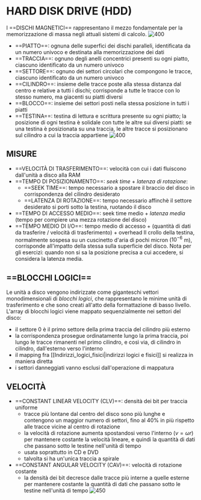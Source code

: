 # HARD DISK DRIVE (HDD)
I ==DISCHI MAGNETICI== rappresentano il mezzo fondamentale per la memorizzazione di massa negli attuali sistemi di calcolo.
![400](hdd.png)
- ==PIATTO==: ognuna delle superfici dei dischi paralleli, identificata da un numero univoco e destinata alla memorizzazione dei dati
- ==TRACCIA==: ognuno degli anelli concentrici presenti su ogni piatto, ciascuno identificato da un numero univoco
- ==SETTORE==: ognuno dei settori circolari che compongono le tracce, ciascuno identificato da un numero univoco
- ==CILINDRO==: insieme delle tracce poste alla stessa distanza dal centro e relative a tutti i dischi; corrisponde a tutte le tracce con lo stesso numero, ma giacenti su piatti diversi
- ==BLOCCO==: insieme dei settori posti nella stessa posizione in tutti i piatti
- ==TESTINA==: testina di lettura e scrittura presente su ogni piatto; la posizione di ogni testina è solidale con tutte le altre sui diversi piatti: se una testina è posizionata su una traccia, le altre tracce si posizionano sul cilindro a cui la traccia appartiene
![400](hdd2.png)

## MISURE
- ==VELOCITÀ DI TRASFERIMENTO==: velocità con cui i dati fluiscono dall'unità a disco alla RAM
- ==TEMPO DI POSIZIONAMENTO==: _seek time_ + _latenza di rotazione_:
	- ==SEEK TIME==: tempo necessario a spostare il braccio del disco in corrispondenza del cilindro desiderato
	- ==LATENZA DI ROTAZIONE==: tempo necessario affinchè il settore desiderato si porti sotto la testina, ruotando il disco
- ==TEMPO DI ACCESSO MEDIO==: seek time medio + _latenza media_ (tempo per compiere una mezza rotazione del disco)
- ==TEMPO MEDIO DI I/O==: tempo medio di accesso + (quantità di dati da trasferire / velocità di trasferimento) + overhead
Il crollo della testina, normalmente sospesa su un cuscinetto d'aria di pochi micron ($10^{-6}$ m), corrisponde all'impatto della stessa sulla superficie del disco.
Nota per gli esercizi: quando non si sa la posizione precisa a cui accedere, si considera la latenza media.

## ==BLOCCHI LOGICI==
Le unità a disco vengono indirizzate come giganteschi vettori monodimensionali di _blocchi logici_, che rappresentano le minime unità di trasferimento e che sono creati all'atto della formattazione di basso livello.
L'array di blocchi logici viene mappato sequenzialmente nei settori del disco:
- il settore 0 è il primo settore della prima traccia del cilindro più esterno
- la corrispondenza prosegue ordinatamente lungo la prima traccia, poi lungo le tracce rimanenti nel primo cilindro, e così via, di cilindro in cilindro, dall'esterno verso l'interno
- il mapping fra [[Indirizzi_logici_fisici|indirizzi logici e fisici]] si realizza in maniera diretta
- i settori danneggiati vanno esclusi dall'operazione di mappatura

## VELOCITÀ
- ==CONSTANT LINEAR VELOCITY (CLV)==: densità dei bit per traccia uniforme
	- tracce più lontane dal centro del disco sono più lunghe e contengono un maggior numero di settori, fino al 40% in più rispetto alle tracce vicine al centro di rotazione
	- la velocità di rotazione aumenta spostandosi verso l'interno ($v = \omega r$) per mantenere costante la velocità lineare, e quindi la quantità di dati che passano sotto le testine nell'unità di tempo
	- usata soprattutto in CD e DVD
	- talvolta si ha un'unica traccia a spirale
- ==CONSTANT ANGULAR VELOCITY (CAV)==: velocità di rotazione costante
	- la densità dei bit decresce dalle tracce più interne a quelle esterne per mantenere costante la quantità di dati che passano sotto le testine nell'unità di tempo
![450](clv_cav.png)